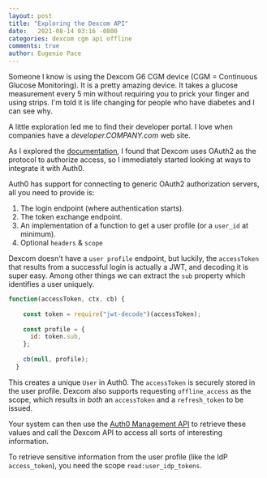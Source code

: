 ```yaml
---
layout: post
title: "Exploring the Dexcom API"
date:   2021-08-14 03:16 -0800
categories: dexcom cgm api offline
comments: true
author: Eugenio Pace
---
```


Someone I know is using the Dexcom G6 CGM device (CGM = Continuous Glucose Monitoring). It is a pretty amazing device. It takes a glucose measurement every 5 min without requiring you to prick your finger and using strips. I'm told it is life changing for people who have diabetes and I can see why.

A little exploration led me to find their developer portal. I love when companies have a *developer.COMPANY.com* web site.

As I explored the [documentation](https://developer.dexcom.com/overview), I found that Dexcom uses OAuth2 as the protocol to authorize access, so I immediately started looking at ways to integrate it with Auth0.

Auth0 has support for connecting to generic OAuth2 authorization servers, all you need to provide is:

1. The login endpoint (where authentication starts).
2. The token exchange endpoint.
3. An implementation of a function to get a user profile (or a `user_id` at minimum).
4. Optional `headers` & `scope`

Dexcom doesn't have a `user profile` endpoint, but luckily, the `accessToken` that results from a successful login is actually a JWT, and decoding it is super easy. Among other things we can extract the `sub` property which identifies a user uniquely.


```js
function(accessToken, ctx, cb) {
    
    const token = require("jwt-decode")(accessToken);
    
    const profile = {
      id: token.sub,
    };
  
    cb(null, profile);
  }
```

This creates a unique `User` in Auth0. The `accessToken` is securely stored in the user profile. Dexcom also supports requesting `offline_access` as the scope, which results in _both_ an `accessToken` and a `refresh_token` to be issued. 

Your system can then use the [Auth0 Management API]() to retrieve these values and call the Dexcom API to access all sorts of interesting information.

To retrieve sensitive information from the user profile (like the IdP `access_token`), you need the scope `read:user_idp_tokens`.
